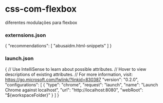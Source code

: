 # css-com-flexbox
diferentes modulações para flexbox

### externsions.json
{
    "recommendations": [
        "abusaidm.html-snippets"
    ]
}

### launch.json
{
    // Use IntelliSense to learn about possible attributes.
    // Hover to view descriptions of existing attributes.
    // For more information, visit: https://go.microsoft.com/fwlink/?linkid=830387
    "version": "0.2.0",
    "configurations": [
        {
            "type": "chrome",
            "request": "launch",
            "name": "Launch Chrome against localhost",
            "url": "http://localhost:8080",
            "webRoot": "${workspaceFolder}"
        }
    ]
}
